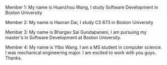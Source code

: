 Member 1:
My name is Huanzhou Wang, I study Software Development in Boston University

Member 2:
My name is Haoran Dai, I study CS 673 in Boston University


Member 3:
My name is Bhargav Sai Gundapaneni, I am pursuing my master's in Software Development at Boston University.

Member 4:
My name is YIbo Wang. I am a MS student in computer science. I was mechanical engineering major. I am excited to work with you guys. Thanks. 